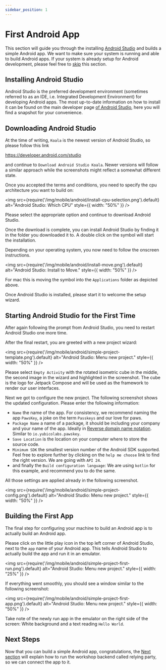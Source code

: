 ```yaml
---
sidebar_position: 1
---
```


# First Android App

This section will guide you through the installing [Android Studio][1] and builds a simple Android app. We want to make sure your system is running and able to build Android apps. If your system is already setup for Android development, please feel free to [skip](workshop-server.md) this section.

## Installing Android Studio

Android Studio is the preferred development environment (sometimes referred to as an IDE, i.e. Integrated Development Environment) for developing Android apps. The most up-to-date information on how to install it can be found on the main developer page [of Android Studio][1], here you will find a snapshot for your convenience.

## Downloading Android Studio

At the time of writing, `Koala` is the newest version of Android Studio, so please follow this link 

https://developer.android.com/studio

and continue to `Download Android Studio Koala`. Newer versions will follow a similar approach while the screenshots might reflect a somewhat different state.

Once you accepted the terms and conditions, you need to specify the cpu architecture you want to build on:

<img
src={require('/img/mobile/android/install-cpu-selection.png').default}
alt="Android Studio: Which CPU"
style={{ width: "50%" }}
/>

Please select the appropriate option and continue to download Android Studio.

Once the download is complete, you can install Android Studio by finding it in the folder you downloaded it to. A double click on the symbol will start the installation.

Depending on your operating system, you now need to follow the onscreen instructions.

<img
src={require('/img/mobile/android/install-move.png').default}
alt="Android Studio: Install to Move."
style={{ width: "50%" }}
/>

For mac this is moving the symbol into the `Applications` folder as depicted above.

Once Android Studio is installed, please start it to welcome the setup wizard.

## Starting Android Studio for the First Time

After again following the prompt from Android Studio, you need to restart Android Studio one more time.

After the final restart, you are greeted with a new project wizard:

<img
    src={require('/img/mobile/android/simple-project-template.png').default}
    alt="Android Studio: Menu new project."
    style={{ width: "50%" }}
/>

Please select `Empty Activity` with the rotated isometric cube in the middle, the second image in the wizard and highlighted in the screenshot. The cube is the logo for Jetpack Compose and will be used as the framework to render our user interfaces.


Next we got to configure the new project. The following screenshot shows the updated configuration. Please enter the following information:

* `Name` the name of the app. For consistency, we recommend naming the app `PawsKey`, a joke on the term `Passkeys` and our love for paws.
* `Package Name` a name of a package, it should be including your company and your name of the app. Ideally in [Reverse domain name notation](https://en.wikipedia.org/wiki/Reverse_domain_name_notation). Similar to `io.yubicolabs.pawskey`.
* `Save Location` is the location on your computer where to store the source code.
* `Minimum SDK` the smallest version number of the Android SDK supported. Feel free to explore further by clicking on the `help me choose` link to find the right version. We are going with `API 24`.
* and finally the `Build configuration language`: We are using `kotlin` for this example, and recommend you to do the same.

All those settings are applied already in the following screenshot.

<img
    src={require('/img/mobile/android/simple-project-config.png').default}
    alt="Android Studio: Menu new project."
    style={{ width: "50%" }}
/>

## Building the First App

The final step for configuring your machine to build an Android app is to actually build an Android app.

Please click on the little play icon in the top left corner of Android Studio, next to the `app` name of your Android app. This tells Android Studio to actually build the app and run it in an emulator.

<img
src={require('/img/mobile/android/simple-project-first-run.png').default}
alt="Android Studio: Menu new project."
style={{ width: "25%" }}
/>

If everything went smoothly, you should see a window similar to the following screenshot:

<img
src={require('/img/mobile/android/simple-project-first-app.png').default}
alt="Android Studio: Menu new project."
style={{ width: "50%" }}
/>

Take note of the newly run app in the emulator on the right side of the screen: White background and a text reading `Hello World`.


## Next Steps

Now that you can build a simple Android app, congratulations, the [Next section](workshop-server.md) will explain how to run the workshop backend called relying party, so we can connect the app to it.

[1]: https://developer.android.com/studio
